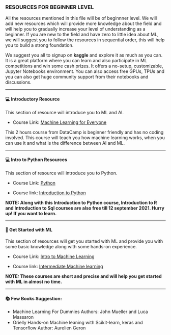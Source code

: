 ### RESOURCES FOR BEGINNER LEVEL

All the resources mentioned in this file will be of beginnner level. We will add new resources which will provide more knowledge about the field and will help you to gradually increase your level of understanding as a beginner.
If you are new to the field and have zero to little idea about ML, we will suggest you to follow the resources in sequential order, this will help you to build a strong foundation.

We suggest you all to signup on **kaggle** and explore it as much as you can. It is a great platform where you can learn and also participate in ML competitions and win some cash prizes. It offers a no-setup, customizable, Jupyter Notebooks environment. You can also access free GPUs, TPUs and you can also get huge community support from their notebooks and discussions.

---

#### 💻 Introductory Resource

This section of resource will introduce you to ML and AI.
  
- Course Link: [Machine Learning for Everyone](https://learn.datacamp.com/courses/machine-learning-for-everyone)
  
This 2 hours course from DataCamp is beginner friendly and has no coding involved. This course will teach you how machine learning works, when you can use it and what is the difference between AI and ML. 

---

#### 💻 Intro to Python Resources
This section of resource will introduce you to Python.

- Course Link: [Python](https://www.kaggle.com/learn/python)

- Course link: [Introduction to Python](https://learn.datacamp.com/courses/intro-to-python-for-data-science?utm_medium=email&utm_source=customerio&utm_id=5014133&utm_campaign=freeintrocourse)
  
**NOTE: Along with this Introduction to Python course, Introduction to R and Introduction to Sql courses are also free till 12 september 2021. Hurry up! If you want to learn.** 

---
  
#### 🤖 Get Started with ML 

This section of resources will get you started with ML and provide you with some basic knowledge along with some hands-on experience.
  
- Course Link: [Intro to Machine Learning](https://www.kaggle.com/learn/intro-to-machine-learning)
    
 
- Course link: [Intermediate Machine learning](https://www.kaggle.com/learn/intermediate-machine-learning)
    
**NOTE: These courses are short and precise and will help you get started with ML in almost no time.**
    
---

#### 📚 Few Books Suggestion:
- Machine Learning For Dummies
  Authors: John Mueller and Luca Massaron
- Orielly Hands-on Machine leaning with Scikit-learn, keras and Tensorflow
  Author: Aurelien Geron

